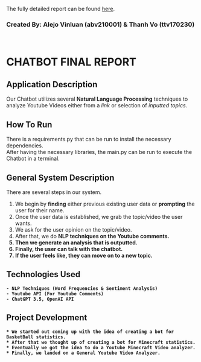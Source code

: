 The fully detailed report can be found [here](https://github.com/illustratedattempts/NLP-ChatBot/blob/main/ChatBotFinalReport_ttv170230_abv210001.pdf).
<br>
<h3 style="border-bottom: none;">Created By: <span style="font-weight: 700;">Alejo Vinluan (abv210001)</span> & <span style="font-weight: 700;">Thanh Vo (ttv170230)</span></h1>
<br>
<h1>CHATBOT FINAL REPORT</h1>


## Application Description
Our Chatbot utilizes several <strong>Natural Language Processing</strong> techniques to analyze Youtube Videos either from a <em>link</em> or selection of <em>inputted topics</em>.
## How To Run
There is a requirements.py that can be run to install the necessary dependencies.<br>
After having the necessary libraries, the main.py can be run to execute the Chatbot in a terminal.

## General System Description
There are several steps in our system.
1. We begin by <strong>finding</strong> either previous existing user data or <strong>prompting</strong> the user for their name.
2. Once the user data is established, we grab the topic/video the user wants.
4. We ask for the user opinion on the topic/video. 
5. After that, we do <strong>NLP techniques</span> on the Youtube comments.
6. Then we generate an analysis that is outputted.
7. Finally, the user can talk with the chatbot.
8. If the user feels like, they can move on to a new topic.

## Technologies Used
    - NLP Techniques (Word Frequencies & Sentiment Analysis)
    - Youtube API (For Youtube Comments)
    - ChatGPT 3.5, OpenAI API

## Project Development
    * We started out coming up with the idea of creating a bot for BasketBall statistics.
    * After that we thought up of creating a bot for Minecraft statistics.
    * Eventually we got the idea to do a Youtube Minecraft Video analyzer.
    * Finally, we landed on a General Youtube Video Analyzer.

